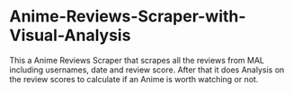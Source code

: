 # Anime-Reviews-Scraper-with-Visual-Analysis
This a Anime Reviews Scraper that scrapes all the reviews from MAL including usernames, date and review score. After that it does Analysis on the review scores to calculate if an Anime is worth watching or not.
